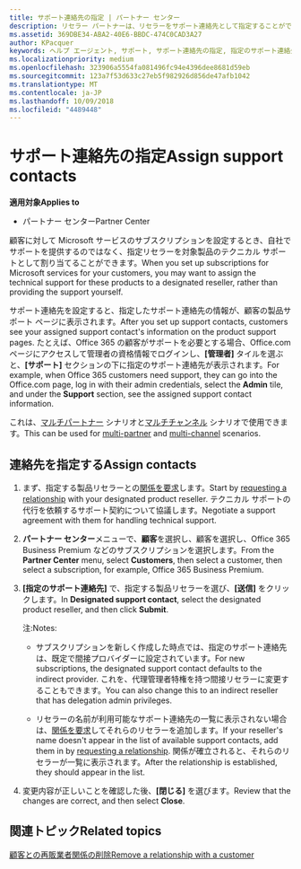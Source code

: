 ```yaml
---
title: サポート連絡先の指定 | パートナー センター
description: リセラー パートナーは、リセラーをサポート連絡先として指定することができます。
ms.assetid: 369DBE34-ABA2-40E6-BBDC-474C0CAD3A27
author: KPacquer
keywords: ヘルプ エージェント, サポート, サポート連絡先の指定, 指定のサポート連絡先
ms.localizationpriority: medium
ms.openlocfilehash: 323906a5554fa081496fc94e4396dee8681d59eb
ms.sourcegitcommit: 123a7f53d633c27eb5f982926d856de47afb1042
ms.translationtype: MT
ms.contentlocale: ja-JP
ms.lasthandoff: 10/09/2018
ms.locfileid: "4489448"
---
```

# <a name="assign-support-contacts"></a><span data-ttu-id="7a02e-104">サポート連絡先の指定</span><span class="sxs-lookup"><span data-stu-id="7a02e-104">Assign support contacts</span></span>

**<span data-ttu-id="7a02e-105">適用対象</span><span class="sxs-lookup"><span data-stu-id="7a02e-105">Applies to</span></span>**

-  <span data-ttu-id="7a02e-106">パートナー センター</span><span class="sxs-lookup"><span data-stu-id="7a02e-106">Partner Center</span></span>

<span data-ttu-id="7a02e-107">顧客に対して Microsoft サービスのサブスクリプションを設定するとき、自社でサポートを提供するのではなく、指定リセラーを対象製品のテクニカル サポートとして割り当てることができます。</span><span class="sxs-lookup"><span data-stu-id="7a02e-107">When you set up subscriptions for Microsoft services for your customers, you may want to assign the technical support for these products to a designated reseller, rather than providing the support yourself.</span></span>

<span data-ttu-id="7a02e-108">サポート連絡先を設定すると、指定したサポート連絡先の情報が、顧客の製品サポート ページに表示されます。</span><span class="sxs-lookup"><span data-stu-id="7a02e-108">After you set up support contacts, customers see your assigned support contact's information on the product support pages.</span></span> <span data-ttu-id="7a02e-109">たとえば、Office 365 の顧客がサポートを必要とする場合、Office.com ページにアクセスして管理者の資格情報でログインし、**[管理者]** タイルを選ぶと、**[サポート]** セクションの下に指定のサポート連絡先が表示されます。</span><span class="sxs-lookup"><span data-stu-id="7a02e-109">For example, when Office 365 customers need support, they can go into the Office.com page, log in with their admin credentials, select the **Admin** tile, and under the **Support** section, see the assigned support contact information.</span></span>

<span data-ttu-id="7a02e-110">これは、[マルチパートナー](multipartner.md) シナリオと[マルチチャンネル](multichannel.md) シナリオで使用できます。</span><span class="sxs-lookup"><span data-stu-id="7a02e-110">This can be used for [multi-partner](multipartner.md) and [multi-channel](multichannel.md) scenarios.</span></span> 

<a href="" id="assigncontacts"></a>
## <a name="assign-contacts"></a><span data-ttu-id="7a02e-111">連絡先を指定する</span><span class="sxs-lookup"><span data-stu-id="7a02e-111">Assign contacts</span></span>

1.  <span data-ttu-id="7a02e-112">まず、指定する製品リセラーとの[関係を要求](request-a-relationship-with-a-customer.md)します。</span><span class="sxs-lookup"><span data-stu-id="7a02e-112">Start by [requesting a relationship](request-a-relationship-with-a-customer.md) with your designated product reseller.</span></span> <span data-ttu-id="7a02e-113">テクニカル サポートの代行を依頼するサポート契約について協議します。</span><span class="sxs-lookup"><span data-stu-id="7a02e-113">Negotiate a support agreement with them for handling technical support.</span></span>

2.  <span data-ttu-id="7a02e-114">**パートナー センター**メニューで、**顧客**を選択し、顧客を選択し、Office 365 Business Premium などのサブスクリプションを選択します。</span><span class="sxs-lookup"><span data-stu-id="7a02e-114">From the **Partner Center** menu, select **Customers**, then select a customer, then select a subscription, for example, Office 365 Business Premium.</span></span>

3.  <span data-ttu-id="7a02e-115">**[指定のサポート連絡先]** で、指定する製品リセラーを選び、**[送信]** をクリックします。</span><span class="sxs-lookup"><span data-stu-id="7a02e-115">In  **Designated support contact**, select the designated product reseller, and then click **Submit**.</span></span> 

    <span data-ttu-id="7a02e-116">注:</span><span class="sxs-lookup"><span data-stu-id="7a02e-116">Notes:</span></span> 
    
    *  <span data-ttu-id="7a02e-117">サブスクリプションを新しく作成した時点では、指定のサポート連絡先は、既定で間接プロバイダーに設定されています。</span><span class="sxs-lookup"><span data-stu-id="7a02e-117">For new subscriptions, the designated support contact defaults to the indirect provider.</span></span> <span data-ttu-id="7a02e-118">これを、代理管理者特権を持つ間接リセラーに変更することもできます。</span><span class="sxs-lookup"><span data-stu-id="7a02e-118">You can also change this to an indirect reseller that has delegation admin privileges.</span></span>
    
    *  <span data-ttu-id="7a02e-119">リセラーの名前が利用可能なサポート連絡先の一覧に表示されない場合は、[関係を要求](request-a-relationship-with-a-customer.md)してそれらのリセラーを追加します。</span><span class="sxs-lookup"><span data-stu-id="7a02e-119">If your reseller's name doesn't appear in the list of available support contacts, add them in by [requesting a relationship](request-a-relationship-with-a-customer.md).</span></span> <span data-ttu-id="7a02e-120">関係が確立されると、それらのリセラーが一覧に表示されます。</span><span class="sxs-lookup"><span data-stu-id="7a02e-120">After the relationship is established, they should appear in the list.</span></span>  

4.  <span data-ttu-id="7a02e-121">変更内容が正しいことを確認した後、**[閉じる]** を選びます。</span><span class="sxs-lookup"><span data-stu-id="7a02e-121">Review that the changes are correct, and then select **Close**.</span></span>

## <a name="related-topics"></a><span data-ttu-id="7a02e-122">関連トピック</span><span class="sxs-lookup"><span data-stu-id="7a02e-122">Related topics</span></span>

[<span data-ttu-id="7a02e-123">顧客との再販業者関係の削除</span><span class="sxs-lookup"><span data-stu-id="7a02e-123">Remove a relationship with a customer</span></span>](remove-a-relationship.md)
